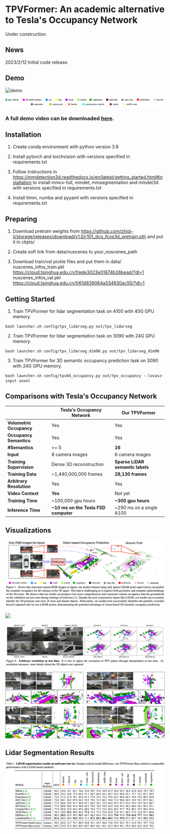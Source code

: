# TPVFormer: An academic alternative to Tesla's Occupancy Network
Under construction. 

## News

2023/2/12 Initial code release.

## Demo

![demo](./assets/demo.gif)

![legend](./assets/legend.png)

### A full demo video can be downloaded [here](https://cloud.tsinghua.edu.cn/f/594cadf14ae949228df1/).

## Installation
1. Create conda environment with python version 3.8

2. Install pytorch and torchvision with versions specified in requirements.txt

3. Follow instructions in https://mmdetection3d.readthedocs.io/en/latest/getting_started.html#installation to install mmcv-full, mmdet, mmsegmentation and mmdet3d with versions specified in requirements.txt

4. Install timm, numba and pyyaml with versions specified in requirements.txt

## Preparing
1. Download pretrain weights from https://github.com/zhiqi-li/storage/releases/download/v1.0/r101_dcn_fcos3d_pretrain.pth and put it in ckpts/

2. Create soft link from data/nuscenes to your_nuscenes_path

3. Download train/val pickle files and put them in data/
nuscenes_infos_train.pkl
https://cloud.tsinghua.edu.cn/f/ede3023e01874b26bead/?dl=1
nuscenes_infos_val.pkl
https://cloud.tsinghua.edu.cn/f/61d839064a334630ac55/?dl=1

## Getting Started
1. Train TPVFormer for lidar segmentation task on A100 with 40G GPU memory.
```
bash launcher.sh config/tpv_lidarseg.py out/tpv_lidarseg 
```

2. Train TPVFormer for lidar segmentation task on 3090 with 24G GPU memory.
```
bash launcher.sh config/tpv_lidarseg_dim96.py out/tpv_lidarseg_dim96
```

3. Train TPVFormer for 3D semantic occupancy prediction task on 3090 with 24G GPU memory. 
```
bash launcher.sh config/tpv04_occupancy.py out/tpv_occupancy --lovasz-input voxel
```

## Comparisons with Tesla's Occupancy Network

|                          | **Tesla's Occupancy Network**        | **Our TPVFormer**                |
| ------------------------ | ------------------------------------ | -------------------------------- |
| **Volumetric Occupancy** | Yes                                  | Yes                              |
| **Occupancy Semantics**  | Yes                                  | Yes                              |
| **#Semantics**           | >= 5                                 | **16**                           |
| **Input**                | 8 camera images                      | 6 camera images                  |
| **Training Supervision** | Dense 3D reconstruction              | **Sparse LiDAR semantic labels** |
| **Training Data**        | ~1,440,000,000 frames                | **28,130 frames**                |
| **Arbitrary Resolution** | Yes                                  | Yes                              |
| **Video Context**        | **Yes**                              | Not yet                          |
| **Training Time**        | ~100,000 gpu hours                   | **~300 gpu hours**               |
| **Inference Time**       | **~10 ms on the Tesla FSD computer** | ~290 ms on a single A100         |

## Visualizations

![](./assets/vis1.png)

![](./assets/vis2.png)

![](./assets/vis3.png)

![](./assets/vis4.png)

## Lidar Segmentation Results

![](./assets/results.png)
